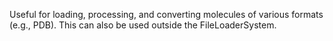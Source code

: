 Useful for loading, processing, and converting molecules of various formats
(e.g., PDB). This can also be used outside the FileLoaderSystem.
